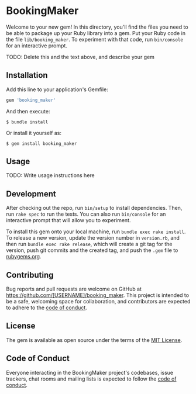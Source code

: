 # BookingMaker

Welcome to your new gem! In this directory, you'll find the files you need to be able to package up your Ruby library into a gem. Put your Ruby code in the file `lib/booking_maker`. To experiment with that code, run `bin/console` for an interactive prompt.

TODO: Delete this and the text above, and describe your gem

## Installation

Add this line to your application's Gemfile:

```ruby
gem 'booking_maker'
```

And then execute:

    $ bundle install

Or install it yourself as:

    $ gem install booking_maker

## Usage

TODO: Write usage instructions here

## Development

After checking out the repo, run `bin/setup` to install dependencies. Then, run `rake spec` to run the tests. You can also run `bin/console` for an interactive prompt that will allow you to experiment.

To install this gem onto your local machine, run `bundle exec rake install`. To release a new version, update the version number in `version.rb`, and then run `bundle exec rake release`, which will create a git tag for the version, push git commits and the created tag, and push the `.gem` file to [rubygems.org](https://rubygems.org).

## Contributing

Bug reports and pull requests are welcome on GitHub at https://github.com/[USERNAME]/booking_maker. This project is intended to be a safe, welcoming space for collaboration, and contributors are expected to adhere to the [code of conduct](https://github.com/[USERNAME]/booking_maker/blob/master/CODE_OF_CONDUCT.md).

## License

The gem is available as open source under the terms of the [MIT License](https://opensource.org/licenses/MIT).

## Code of Conduct

Everyone interacting in the BookingMaker project's codebases, issue trackers, chat rooms and mailing lists is expected to follow the [code of conduct](https://github.com/[USERNAME]/booking_maker/blob/master/CODE_OF_CONDUCT.md).
